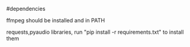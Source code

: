 #dependencies

ffmpeg should be installed and in PATH

requests,pyaudio libraries, run "pip install -r requirements.txt" to install them
